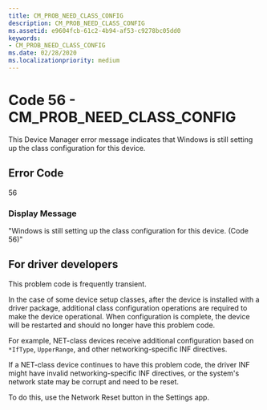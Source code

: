 ```yaml
---
title: CM_PROB_NEED_CLASS_CONFIG
description: CM_PROB_NEED_CLASS_CONFIG
ms.assetid: e9604fcb-61c2-4b94-af53-c9278bc05dd0
keywords:
- CM_PROB_NEED_CLASS_CONFIG
ms.date: 02/28/2020
ms.localizationpriority: medium
---
```


# Code 56 - CM_PROB_NEED_CLASS_CONFIG

This Device Manager error message indicates that Windows is still setting up the class configuration for this device.


## Error Code

56

### Display Message

"Windows is still setting up the class configuration for this device. (Code 56)"


## For driver developers

This problem code is frequently transient.

In the case of some device setup classes, after the device is installed with a driver package, additional class configuration operations are required to make the device operational.  When configuration is complete, the device will be restarted and should no longer have this problem code.

For example, NET-class devices receive additional configuration based on `*IfType`, `UpperRange`, and other networking-specific INF directives.

If a NET-class device continues to have this problem code, the driver INF might have invalid networking-specific INF directives, or the system's network state may be corrupt and need to be reset.

To do this, use the Network Reset button in the Settings app.
